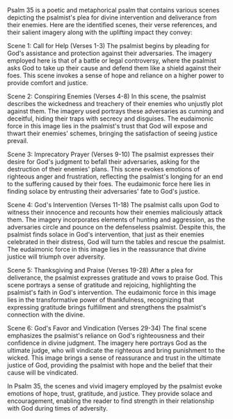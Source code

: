 Psalm 35 is a poetic and metaphorical psalm that contains various scenes depicting the psalmist's plea for divine intervention and deliverance from their enemies. Here are the identified scenes, their verse references, and their salient imagery along with the uplifting impact they convey:

Scene 1: Call for Help (Verses 1-3)
The psalmist begins by pleading for God's assistance and protection against their adversaries. The imagery employed here is that of a battle or legal controversy, where the psalmist asks God to take up their cause and defend them like a shield against their foes. This scene invokes a sense of hope and reliance on a higher power to provide comfort and justice.

Scene 2: Conspiring Enemies (Verses 4-8)
In this scene, the psalmist describes the wickedness and treachery of their enemies who unjustly plot against them. The imagery used portrays these adversaries as cunning and deceitful, hiding their traps with secrecy and disguises. The eudaimonic force in this image lies in the psalmist's trust that God will expose and thwart their enemies' schemes, bringing the satisfaction of seeing justice prevail.

Scene 3: Imprecatory Prayer (Verses 9-10)
The psalmist expresses their desire for God's judgment to befall their adversaries, asking for the destruction of their enemies' plans. This scene evokes emotions of righteous anger and frustration, reflecting the psalmist's longing for an end to the suffering caused by their foes. The eudaimonic force here lies in finding solace by entrusting their adversaries' fate to God's justice.

Scene 4: God's Intervention (Verses 11-18)
The psalmist calls upon God to witness their innocence and recounts how their enemies maliciously attack them. The imagery incorporates elements of hunting and aggression, as the adversaries circle and pounce on the defenseless psalmist. Despite this, the psalmist finds solace in God's intervention, that just as their enemies celebrated in their distress, God will turn the tables and rescue the psalmist. The eudaimonic force in this image lies in the reassurance that divine justice will triumph over adversity.

Scene 5: Thanksgiving and Praise (Verses 19-28)
After a plea for deliverance, the psalmist expresses gratitude and vows to praise God. This scene portrays a sense of gratitude and rejoicing, highlighting the psalmist's faith in God's intervention. The eudaimonic force in this image lies in the transformative power of thankfulness, recognizing that expressing gratitude brings fulfillment and strengthens the psalmist's connection with the divine.

Scene 6: God's Favor and Vindication (Verses 29-34)
The final scene emphasizes the psalmist's reliance on God's righteousness and their confidence in divine judgment. The imagery here portrays God as the ultimate judge, who will vindicate the righteous and bring punishment to the wicked. This image brings a sense of reassurance and trust in the ultimate justice of God, providing the psalmist with hope and the belief that their cause will be vindicated.

In Psalm 35, the scenes and vivid imagery employed by the psalmist evoke emotions of hope, trust, gratitude, and justice. They provide solace and encouragement, enabling the reader to find strength in their relationship with God during times of adversity.